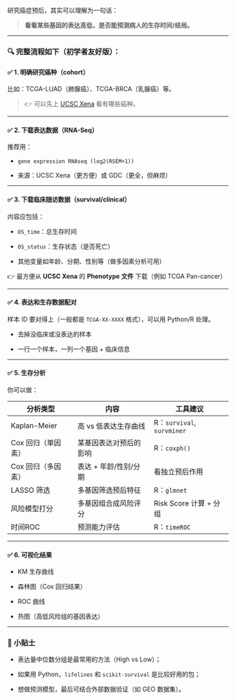 研究癌症预后，其实可以理解为一句话：

> **看看某些基因的表达高低，是否能预测病人的生存时间/结局。**

---

### 🔍 **完整流程如下（初学者友好版）**：

#### ✅ 1. **明确研究癌种（cohort）**

比如：TCGA-LUAD（肺腺癌）、TCGA-BRCA（乳腺癌）等。

> 👉 可以先上 [UCSC Xena](https://xenabrowser.net/datapages/) 看有哪些癌种。

---

#### ✅ 2. **下载表达数据（RNA-Seq）**

推荐用：

- `gene expression RNAseq (log2(RSEM+1))`
    
- 来源：UCSC Xena（更方便）或 GDC（更全，但麻烦）
    

---

#### ✅ 3. **下载临床随访数据（survival/clinical）**

内容应包括：

- `OS_time`：总生存时间
    
- `OS_status`：生存状态（是否死亡）
    
- 其他变量如年龄、分期、性别等（做多因素分析可用）
    

👉 最方便从 **UCSC Xena** 的 **Phenotype 文件** 下载（例如 TCGA Pan-cancer）

---

#### ✅ 4. **表达和生存数据配对**

样本 ID 要对得上（一般都是 `TCGA-XX-XXXX` 格式），可以用 Python/R 处理。

- 去掉没临床或没表达的样本
    
- 一行一个样本，一列一个基因 + 临床信息
    

---

#### ✅ 5. **生存分析**

你可以做：

|分析类型|内容|工具建议|
|---|---|---|
|Kaplan-Meier|高 vs 低表达生存曲线|R：`survival`, `survminer`|
|Cox 回归（单因素）|某基因表达对预后的影响|R：`coxph()`|
|Cox 回归（多因素）|表达 + 年龄/性别/分期|看独立预后作用|
|LASSO 筛选|多基因筛选预后特征|R：`glmnet`|
|风险模型打分|多基因组合成风险评分|Risk Score 计算 + 分组|
|时间ROC|预测能力评估|R：`timeROC`|

---

#### ✅ 6. **可视化结果**

- KM 生存曲线
    
- 森林图（Cox 回归结果）
    
- ROC 曲线
    
- 热图（高低风险组的基因表达）
    

---

### 🎯 小贴士

- 表达量中位数分组是最常用的方法（High vs Low）；
    
- 如果用 Python，`lifelines` 和 `scikit-survival` 是比较好用的包；
    
- 想做预测模型，最后可结合外部数据验证（如 GEO 数据集）。
    

